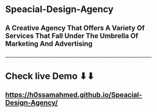 # Speacial-Design-Agency
## A Creative Agency That Offers A Variety Of Services That Fall Under The Umbrella Of Marketing And Advertising
ـــــــــــــــــــــــــــــــــــــــــــــــــــــــــــــــــــــــــــــــــــــــــــــــــــــــــــــــــ
# Check live Demo ⬇⬇
## https://h0ssamahmed.github.io/Speacial-Design-Agency/

